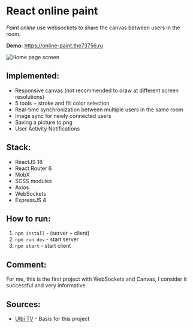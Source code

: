 # React online paint
*Paint online* use websockets to share the canvas between users in the room.

 **Demo:** https://online-paint.the73756.ru

<img alt="Home page screen" src="https://thumbs2.imgbox.com/18/86/SJLacbkq_t.png"/>

## Implemented:

- Responsive canvas (not recommended to draw at different screen resolutions)
- 5 tools + stroke and fill color selection
- Real-time synchronization between multiple users in the same room
- Image sync for newly connected users
- Saving a picture to png
- User Activity Notifications

## Stack:

- ReactJS 18 
- React Router 6
- MobX
- SCSS modules
- Axios
- WebSockets
- ExpressJS 4

## How to run:

1. `npm install` - (server + client)
2. `npm run dev` - start server
3. `npm start` - start client

## Comment:

For me, this is the first project with WebSockets and Canvas, I consider it successful and very informative

## Sources:

- [Ulbi TV](https://www.youtube.com/watch?v=KVeMsy4qCdg&ab_channel=UlbiTV) - Basis for this project